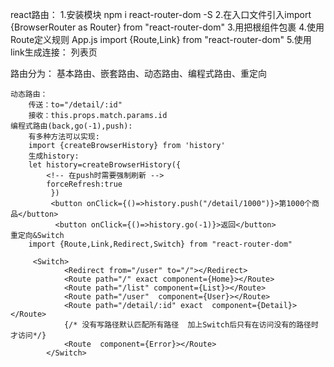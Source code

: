 react路由：
    1.安装模块 npm i react-router-dom -S
    2.在入口文件引入import {BrowserRouter as Router} from "react-router-dom"
    3.用<Router></Router>把根组件包裹
    4.使用Route定义规则 App.js
        import {Route,Link} from "react-router-dom"
        <Route path="/" exact component={Home}></Route>
        <Route path="/list" component={List}></Route>
    5.使用link生成连接：
        <Link to="/list">列表页</Link>

路由分为：
    基本路由、嵌套路由、动态路由、编程式路由、重定向
    
    动态路由：
        传送：to="/detail/:id"
        接收：this.props.match.params.id
    编程式路由(back,go(-1),push):
        有多种方法可以实现:
        import {createBrowserHistory} from 'history'
        生成history:
        let history=createBrowserHistory({
            <!-- 在push时需要强制刷新 -->
            forceRefresh:true
             })
             <button onClick={()=>history.push("/detail/1000")}>第1000个商品</button>
              <button onClick={()=>history.go(-1)}>返回</button>
    重定向&Switch
        import {Route,Link,Redirect,Switch} from "react-router-dom"

         <Switch>
                <Redirect from="/user" to="/"></Redirect>
                <Route path="/" exact component={Home}></Route>
                <Route path="/list" component={List}></Route>
                <Route path="/user"  component={User}></Route>
                <Route path="/detail/:id" exact  component={Detail}></Route>
                {/* 没有写路径默认匹配所有路径  加上Switch后只有在访问没有的路径时才访问*/}
                <Route  component={Error}></Route>
            </Switch>

        